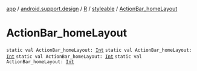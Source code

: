 [app](../../../index.md) / [android.support.design](../../index.md) / [R](../index.md) / [styleable](index.md) / [ActionBar_homeLayout](.)

# ActionBar_homeLayout

`static val ActionBar_homeLayout: `[`Int`](https://kotlinlang.org/api/latest/jvm/stdlib/kotlin/-int/index.html)
`static val ActionBar_homeLayout: `[`Int`](https://kotlinlang.org/api/latest/jvm/stdlib/kotlin/-int/index.html)
`static val ActionBar_homeLayout: `[`Int`](https://kotlinlang.org/api/latest/jvm/stdlib/kotlin/-int/index.html)
`static val ActionBar_homeLayout: `[`Int`](https://kotlinlang.org/api/latest/jvm/stdlib/kotlin/-int/index.html)